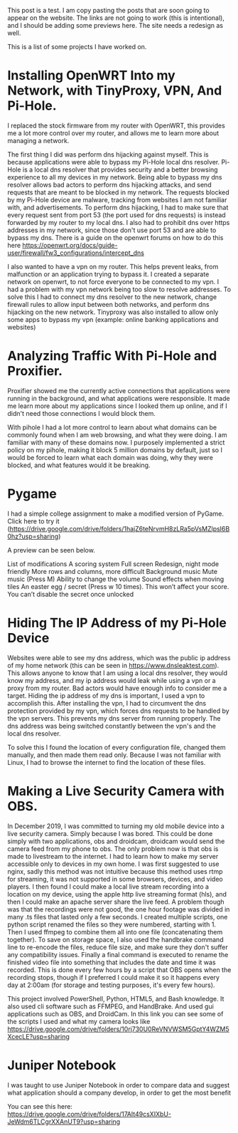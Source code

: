 This post is a test. I am copy pasting the posts that are soon going to appear on the website. The links are not going to work (this is intentional), and I should be adding some previews here. The site needs a redesign as well.

This is a list of some projects I have worked on.

# Installing OpenWRT Into my Network, with TinyProxy, VPN, And Pi-Hole.

I replaced the stock firmware from my router with OpenWRT, this provides me a lot more control over my router, and allows me to learn more about managing a network.

The first thing I did was perform dns hijacking against myself. This is because applications were able to bypass my Pi-Hole local dns resolver. Pi-Hole is a local dns resolver that provides security and a better browsing experience to all my devices in my network. Being able to bypass my dns resolver allows bad actors to perform dns hijacking attacks, and send requests that are meant to be blocked in my network. The requests blocked by my Pi-Hole device are malware, tracking from websites I am not familiar with, and advertisements. To perform dns hijacking, I had to make sure that every request sent from port 53 (the port used for dns requests) is instead forwarded by my router to my local dns. I also had to prohibit dns over https addresses in my network, since those don't use port 53 and are able to bypass my dns. There is a guide on the openwrt forums on how to do this here https://openwrt.org/docs/guide-user/firewall/fw3_configurations/intercept_dns

I also wanted to have a vpn on my router. This helps prevent leaks, from malfunction or an application trying to bypass it. I created a separate network on openwrt, to not force everyone to be connected to my vpn. I had a problem with my vpn network being too slow to resolve addresses. To solve this I had to connect my dns resolver to the new network, change firewall rules to allow input between both networks, and perform dns hijacking on the new network. Tinyproxy was also installed to allow only some apps to bypass my vpn (example: online banking applications and websites)

# Analyzing Traffic With Pi-Hole and Proxifier.

Proxifier showed me the currently active connections that applications were running in the background, and what applications were responsible. It made me learn more about my applications since I looked them up online, and if I didn't need those connections I would block them.

With pihole I had a lot more control to learn about what domains can be commonly found when I am web browsing, and what they were doing. I am familiar with many of these domains now. I purposely implemented a strict policy on my pihole, making it block 5 million domains by default, just so I would be forced to learn what each domain was doing, why they were blocked, and what features would it be breaking.

# Pygame

I had a simple college assignment to make a modified version of PyGame. Click here to try it (https://drive.google.com/drive/folders/1hajZ6teNrvmH8zLRa5pVsMZlpsI6B0hz?usp=sharing)

A preview can be seen below.



List of modifications
A scoring system
Full screen
Redesign, night mode friendly
More rows and columns, more difficult
Background music
Mute music (Press M)
Ability to change the volume
Sound effects when moving tiles
An easter egg / secret (Press w 10 times). This won’t affect your score. You can’t disable the secret once unlocked

# Hiding The IP Address of my Pi-Hole Device

Websites were able to see my dns address, which was the public ip address of my home network (this can be seen in https://www.dnsleaktest.com). This allows anyone to know that I am using a local dns resolver, they would know my address, and my ip address would leak while using a vpn or a proxy from my router. Bad actors would have enough info to consider me a target. Hiding the ip address of my dns is important, I used a vpn to accomplish this. After installing the vpn, I had to circumvent the dns protection provided by my vpn, which forces dns requests to be handled by the vpn servers. This prevents my dns server from running properly. The dns address was being switched constantly between the vpn's and the local dns resolver.

To solve this I found the location of every configuration file, changed them manually, and then made them read only. Because I was not familiar with Linux, I had to browse the internet to find the location of these files.

# Making a Live Security Camera with OBS.

In December 2019, I was committed to turning my old mobile device into a live security camera. Simply because I was bored. This could be done simply with two applications, obs and droidcam, droidcam would send the camera feed from my phone to obs. The only problem now is that obs is made to livestream to the internet. I had to learn how to make my server accessible only to devices in my own home. I was first suggested to use nginx, sadly this method was not intuitive because this method uses rtmp for streaming, it was not supported in some browsers, devices, and video players. I then found I could make a local live stream recording into a location on my device, using the apple http live streaming format (hls), and then I could make an apache server share the live feed. A problem though was that the recordings were not good, the one hour footage was divided in many .ts files that lasted only a few seconds. I created multiple scripts, one python script renamed the files so they were numbered, starting with 1. Then I used ffmpeg to combine them all into one file (concatenating them together). To save on storage space, I also used the handbrake command line to re-encode the files, reduce file size, and make sure they don't suffer any compatibility issues. Finally a final command is executed to rename the finished video file into something that includes the date and time it was recorded. This is done every few hours by a script that OBS opens when the recording stops, though if I preferred I could make it so it happens every day at 2:00am (for storage and testing purposes, it's every few hours).

This project involved PowerShell, Python, HTML5, and Bash knowledge. It also used cli software such as FFMPEG, and HandBrake. And used gui applications such as OBS, and DroidCam. In this link you can see some of the scripts I used and what my camera looks like https://drive.google.com/drive/folders/10rj730U0ReVNVWSM5GptY4WZM5XcecLE?usp=sharing

# Juniper Notebook

I was taught to use Juniper Notebook in order to compare data and suggest what application should a company develop, in order to get the most benefit

You can see this here: https://drive.google.com/drive/folders/17AIt49csXIXbU-JeWdm6TLCgrXXAnUT9?usp=sharing
